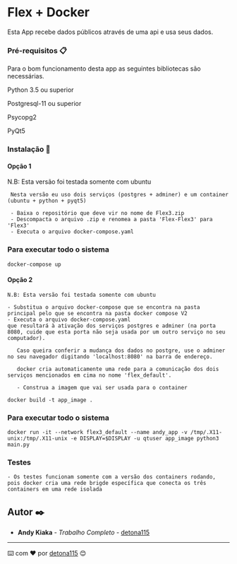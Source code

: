 # Flex + Docker

Esta App recebe dados públicos através de uma api e usa seus dados.

### Pré-requisitos 📋

Para o bom funcionamento desta app as seguintes bibliotecas são necessárias.

Python 3.5 ou superior

Postgresql-11 ou superior

Psycopg2

PyQt5

### Instalação 🔧

#### Opção 1

   N.B: Esta versão foi testada somente com ubuntu

     Nesta versão eu uso dois serviços (postgres + adminer) e um container (ubuntu + python + pyqt5)

     - Baixa o repositório que deve vir no nome de Flex3.zip 
     - Descompacta o arquivo .zip e renomea a pasta 'Flex-Flex3' para 'Flex3'
     - Executa o arquivo docker-compose.yaml

 ### Para executar todo o sistema
 ```
 docker-compose up
 ```
       
   
#### Opção 2

    N.B: Esta versão foi testada somente com ubuntu
    
    - Substitua o arquivo docker-compose que se encontra na pasta principal pelo que se encontra na pasta docker compose V2 
    - Executa o arquivo docker-compose.yaml
    que resultará à ativação dos serviços postgres e adminer (na porta 8080, cuide que esta porta não seja usada por um outro serviço no seu computador).

       Caso queira conferir a mudança dos dados no postgre, use o adminer no seu navegador digitando 'localhost:8080' na barra de endereço.

       docker cria automaticamente uma rede para a comunicação dos dois serviços mencionados em cima no nome 'flex_default'.

       - Construa a imagem que vai ser usada para o container
         
   ```
   docker build -t app_image .
   ```


   ### Para executar todo o sistema

   ```
   docker run -it --network flex3_default --name andy_app -v /tmp/.X11-unix:/tmp/.X11-unix -e DISPLAY=$DISPLAY -u qtuser app_image python3 main.py
   ```
    
 
       
### Testes
    - Os testes funcionam somente com a versão dos containers rodando, pois docker cria uma rede brigde específica que conecta os três containers em uma rede isolada

## Autor ✒️

* **Andy Kiaka** - *Trabalho Completo* - [detona115](https://github.com/detona115)

---
⌨️ com ❤️ por [detona115](https://github.com/detona115) 😊


